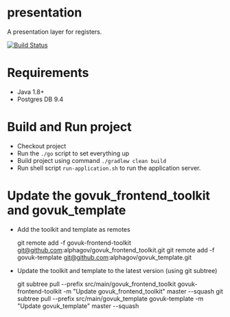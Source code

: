 # presentation

A presentation layer for registers.

[![Build Status](https://travis-ci.org/openregister/presentation.svg?branch=master)](https://travis-ci.org/openregister/presentation)

# Requirements

- Java 1.8+
- Postgres DB 9.4

# Build and Run project

- Checkout project 
- Run the `./go` script to set everything up
- Build project using command `./gradlew clean build` 
- Run shell script `run-application.sh` to run the application server.   

# Update the govuk_frontend_toolkit and govuk_template

- Add the toolkit and template as remotes

    git remote add -f govuk-frontend-toolkit git@github.com:alphagov/govuk_frontend_toolkit.git
    git remote add -f govuk-template git@github.com:alphagov/govuk_template.git

- Update the toolkit and template to the latest version (using git subtree)

    git subtree pull --prefix src/main/govuk_frontend_toolkit govuk-frontend-toolkit -m "Update govuk_frontend_toolkit" master --squash
    git subtree pull --prefix src/main/govuk_template govuk-template -m "Update govuk_template" master --squash
